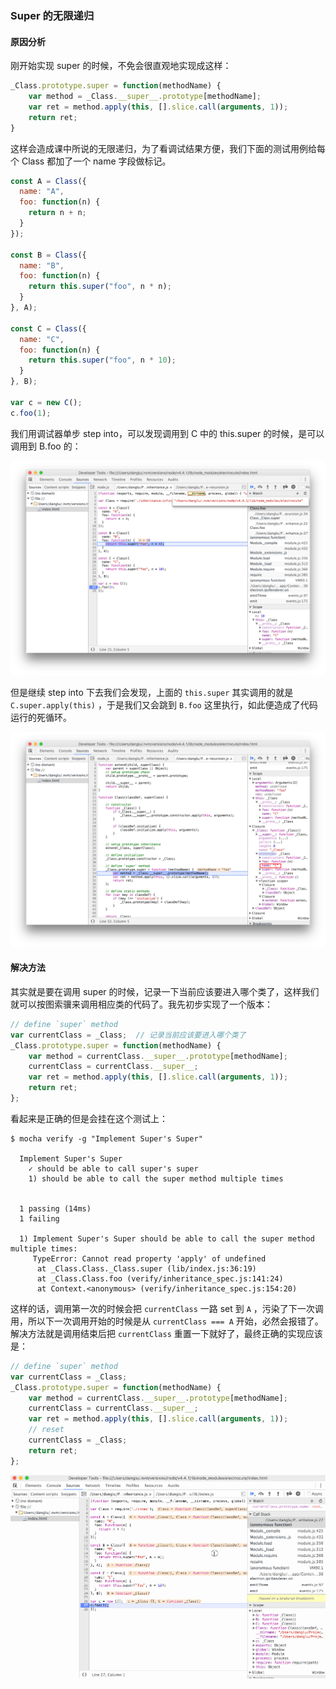 ### Super 的无限递归



#### 原因分析

刚开始实现 super 的时候，不免会很直观地实现成这样：

``` js
_Class.prototype.super = function(methodName) {
	var method = _Class.__super__.prototype[methodName];
	var ret = method.apply(this, [].slice.call(arguments, 1));
	return ret;
}
```

这样会造成课中所说的无限递归，为了看调试结果方便，我们下面的测试用例给每个 Class 都加了一个 name 字段做标记。

``` js
const A = Class({
  name: "A",
  foo: function(n) {
    return n + n;
  }
});

const B = Class({
  name: "B",
  foo: function(n) {
    return this.super("foo", n * n);
  }
}, A);

const C = Class({
  name: "C",
  foo: function(n) {
    return this.super("foo", n * 10);
  }
}, B);

var c = new C();
c.foo(1);
```

我们用调试器单步 step into，可以发现调用到 C 中的 this.super 的时候，是可以调用到 B.foo 的：

 ![bfoo](bfoo.png)

但是继续 step into 下去我们会发现，上面的 `this.super` 其实调用的就是 `C.super.apply(this)`  ，于是我们又会跳到 `B.foo` 这里执行，如此便造成了代码运行的死循环。

![super](super.png)

#### 解决方法

其实就是要在调用 super 的时候，记录一下当前应该要进入哪个类了，这样我们就可以按图索骥来调用相应类的代码了。我先初步实现了一个版本：



```js
// define `super` method
var currentClass = _Class;  // 记录当前应该要进入哪个类了
_Class.prototype.super = function(methodName) {
    var method = currentClass.__super__.prototype[methodName];
    currentClass = currentClass.__super__;
    var ret = method.apply(this, [].slice.call(arguments, 1));
    return ret;
};
```



看起来是正确的但是会挂在这个测试上：

```shell
$ mocha verify -g "Implement Super's Super"

  Implement Super's Super
    ✓ should be able to call super's super
    1) should be able to call the super method multiple times


  1 passing (14ms)
  1 failing
  
  1) Implement Super's Super should be able to call the super method multiple times:
     TypeError: Cannot read property 'apply' of undefined
      at _Class.Class._Class.super (lib/index.js:36:19)
      at _Class.Class.foo (verify/inheritance_spec.js:141:24)
      at Context.<anonymous> (verify/inheritance_spec.js:154:20)
```

这样的话，调用第一次的时候会把 `currentClass` 一路 set 到 `A` ，污染了下一次调用，所以下一次调用开始的时候是从 `currentClass === A` 开始，必然会报错了。解决方法就是调用结束后把 `currentClass` 重置一下就好了，最终正确的实现应该是：



```javascript
// define `super` method
var currentClass = _Class;
_Class.prototype.super = function(methodName) {
    var method = currentClass.__super__.prototype[methodName];
    currentClass = currentClass.__super__;
    var ret = method.apply(this, [].slice.call(arguments, 1));
    // reset
    currentClass = _Class;
    return ret;
};
```



 ![step](step.gif)